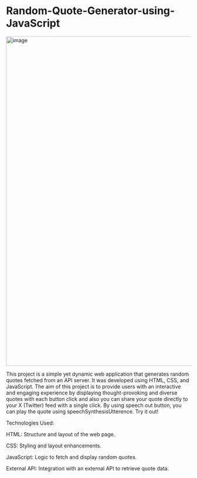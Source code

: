 # Random-Quote-Generator-using-JavaScript
<img width="896" alt="image" src="https://github.com/AbhinavRaj-7769/Random-Quote-Generator-using-JavaScript/assets/137254037/a17b3e21-9099-42f6-8e0e-dbcea4ed1b07">


This project is a simple yet dynamic web application that generates random quotes fetched from an API server. It was developed using HTML, CSS, and JavaScript. The aim of this project is to provide users with an interactive and engaging experience by displaying thought-provoking and diverse quotes with each button click and also you can share your quote directly to your X (Twitter) feed with a single click. 
By using speech out button, you can play the quote using speechSynthesisUtterence. Try it out!

Technologies Used:

HTML: Structure and layout of the web page.

CSS: Styling and layout enhancements.

JavaScript: Logic to fetch and display random quotes.

External API: Integration with an external API to retrieve quote data.
